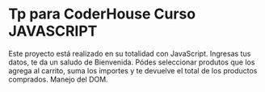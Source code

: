 # Tp para CoderHouse Curso JAVASCRIPT
Este proyecto está realizado en su totalidad con JavaScript.
Ingresas tus datos, te da un saludo de Bienvenida.
Pódes seleccionar produtos que los agrega al carrito, suma los importes y te devuelve el total de los productos comprados.
Manejo del DOM.
